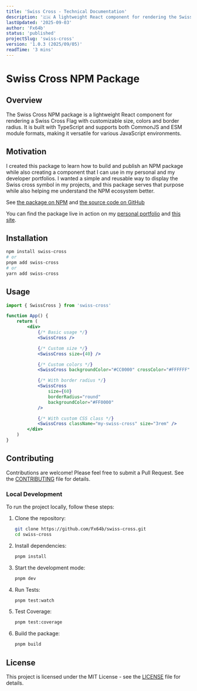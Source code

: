```yaml
---
title: 'Swiss Cross - Technical Documentation'
description: '🇨🇭 A lightweight React component for rendering the Swiss cross symbol with customizable size, colors, and border radius. TypeScript support, and dual CommonJS/ESM distribution.'
lastUpdated: '2025-09-03'
author: 'Fx64b'
status: 'published'
projectSlug: 'swiss-cross'
version: '1.0.3 (2025/09/05)'
readTime: '3 mins'
---
```


# Swiss Cross NPM Package

## Overview

The Swiss Cross NPM package is a lightweight React component for rendering a Swiss Cross Flag with customizable size, colors and border radius.
It is built with TypeScript and supports both CommonJS and ESM module formats, making it versatile for various JavaScript environments.

## Motivation

I created this package to learn how to build and publish an NPM package while also creating a component that I can use in my personal and my developer portfolios.
I wanted a simple and reusable way to display the Swiss cross symbol in my projects, and this package serves that purpose while also helping me understand the NPM ecosystem better.

See [the package on NPM](https://www.npmjs.com/package/swiss-cross) and [the source code on GitHub](https://github.com/Fx64b/swiss-cross)

You can find the package live in action on my [personal portfolio](https://fabio-maffucci.ch) and [this site](https://fx64b.dev).

## Installation

```bash
npm install swiss-cross
# or
pnpm add swiss-cross
# or
yarn add swiss-cross
```

## Usage

```jsx
import { SwissCross } from 'swiss-cross'

function App() {
    return (
        <div>
            {/* Basic usage */}
            <SwissCross />

            {/* Custom size */}
            <SwissCross size={40} />

            {/* Custom colors */}
            <SwissCross backgroundColor="#CC0000" crossColor="#FFFFFF" />

            {/* With border radius */}
            <SwissCross
                size={60}
                borderRadius="round"
                backgroundColor="#FF0000"
            />

            {/* With custom CSS class */}
            <SwissCross className="my-swiss-cross" size="3rem" />
        </div>
    )
}
```

## Contributing

Contributions are welcome! Please feel free to submit a Pull Request.
See the [CONTRIBUTING](https://github.com/Fx64b/swiss-cross/blob/main/CONTRIBUTING.md) file for details.

### Local Development

To run the project locally, follow these steps:

1. Clone the repository:
    ```bash
    git clone https://github.com/Fx64b/swiss-cross.git
    cd swiss-cross
    ```
2. Install dependencies:
    ```bash
    pnpm install
    ```
3. Start the development mode:
    ```bash
    pnpm dev
    ```
4. Run Tests:
    ```bash
    pnpm test:watch
    ```
5. Test Coverage:
    ```bash
    pnpm test:coverage
    ```
6. Build the package:
    ```bash
    pnpm build
    ```

## License

This project is licensed under the MIT License - see the [LICENSE](https://github.com/Fx64b/swiss-cross/blob/main/LICENSE) file for details.
